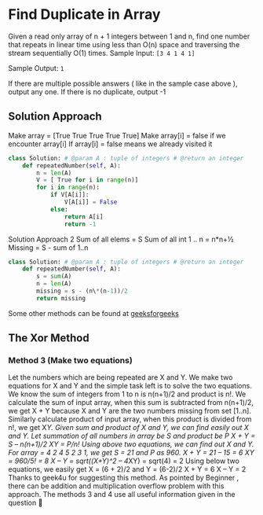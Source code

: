 # Find Duplicate in Array

Given a read only array of n + 1 integers between 1 and n, find one number that repeats in linear time using less than O(n) space and traversing the stream sequentially O(1) times.
Sample Input:
`[3 4 1 4 1]`

Sample Output:
`1`

If there are multiple possible answers ( like in the sample case above ), output any one.
If there is no duplicate, output -1

## Solution Approach

Make array = [True True True True True]
Make array[i] = false if we encounter array[i]
If array[i] = false means we already visited it

```py
class Solution: # @param A : tuple of integers # @return an integer
    def repeatedNumber(self, A):
        n = len(A)
        V = [ True for i in range(n)]
        for i in range(n):
            if V[A[i]]:
                V[A[i]] = False
            else:
                return A[i]
                return -1
```

Solution Approach 2
Sum of all elems = S
Sum of all int 1 .. n = n\*n+½
Missing = S - sum of 1..n

```py
class Solution: # @param A : tuple of integers # @return an integer
    def repeatedNumber(self, A):
        s = sum(A)
        n = len(A)
        missing = s - (n\*(n-1))/2
        return missing
```

Some other methods can be found at [geeksforgeeks](https://www.geeksforgeeks.org/find-the-two-repeating-elements-in-a-given-array/)

## The Xor Method

### Method 3 (Make two equations)

Let the numbers which are being repeated are X and Y. We make two equations for X and Y and the simple task left is to solve the two equations.
We know the sum of integers from 1 to n is n(n+1)/2 and product is n!. We calculate the sum of input array, when this sum is subtracted from n(n+1)/2, we get X + Y because X and Y are the two numbers missing from set [1..n]. Similarly calculate product of input array, when this product is divided from n!, we get X*Y. Given sum and product of X and Y, we can find easily out X and Y.
Let summation of all numbers in array be S and product be P
X + Y = S – n(n+1)/2
XY = P/n!
Using above two equations, we can find out X and Y. For array = 4 2 4 5 2 3 1, we get S = 21 and P as 960.
X + Y = 21 – 15 = 6
XY = 960/5! = 8
X – Y = sqrt((X+Y)^2 – 4*XY) = sqrt(4) = 2
Using below two equations, we easily get X = (6 + 2)/2 and Y = (6-2)/2
X + Y = 6
X – Y = 2
Thanks to geek4u for suggesting this method. As pointed by Beginner , there can be addition and multiplication overflow problem with this approach.
The methods 3 and 4 use all useful information given in the question 🙂
